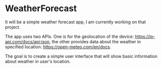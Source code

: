 # WeatherForecast

It will be a simple weather forecast app, I am currently working on that project.

The app uses two APIs.
One is for the geolocation of the device: https://ip-api.com/docs/api:json,
the other provides data about the weather in specified location: https://open-meteo.com/en/docs.

The goal is to create a simple user interface that will show basic information about weather in user's location.
